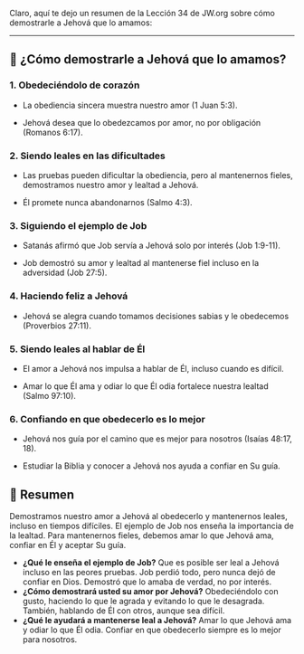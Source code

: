 Claro, aquí te dejo un resumen de la Lección 34 de JW.org sobre cómo demostrarle a Jehová que lo amamos:

---

## 💖 ¿Cómo demostrarle a Jehová que lo amamos?

### 1. **Obedeciéndolo de corazón**

- La obediencia sincera muestra nuestro amor (1 Juan 5:3).
    
- Jehová desea que lo obedezcamos por amor, no por obligación (Romanos 6:17).
### 2. **Siendo leales en las dificultades**

- Las pruebas pueden dificultar la obediencia, pero al mantenernos fieles, demostramos nuestro amor y lealtad a Jehová.
    
- Él promete nunca abandonarnos (Salmo 4:3).
### 3. **Siguiendo el ejemplo de Job**

- Satanás afirmó que Job servía a Jehová solo por interés (Job 1:9-11).
    
- Job demostró su amor y lealtad al mantenerse fiel incluso en la adversidad (Job 27:5).
### 4. **Haciendo feliz a Jehová**

- Jehová se alegra cuando tomamos decisiones sabias y le obedecemos (Proverbios 27:11).
### 5. **Siendo leales al hablar de Él**

- El amor a Jehová nos impulsa a hablar de Él, incluso cuando es difícil.
    
- Amar lo que Él ama y odiar lo que Él odia fortalece nuestra lealtad (Salmo 97:10).

### 6. **Confiando en que obedecerlo es lo mejor**

- Jehová nos guía por el camino que es mejor para nosotros (Isaías 48:17, 18).
    
- Estudiar la Biblia y conocer a Jehová nos ayuda a confiar en Su guía.

## 📝 Resumen

Demostramos nuestro amor a Jehová al obedecerlo y mantenernos leales, incluso en tiempos difíciles. El ejemplo de Job nos enseña la importancia de la lealtad. Para mantenernos fieles, debemos amar lo que Jehová ama, confiar en Él y aceptar Su guía.

- **¿Qué le enseña el ejemplo de Job?**
    Que es posible ser leal a Jehová incluso en las peores pruebas. Job perdió todo, pero nunca dejó de confiar en Dios. Demostró que lo amaba de verdad, no por interés.
- **¿Cómo demostrará usted su amor por Jehová?**
    Obedeciéndolo con gusto, haciendo lo que le agrada y evitando lo que le desagrada. También, hablando de Él con otros, aunque sea difícil.
- **¿Qué le ayudará a mantenerse leal a Jehová?**
    Amar lo que Jehová ama y odiar lo que Él odia. Confiar en que obedecerlo siempre es lo mejor para nosotros.